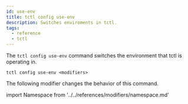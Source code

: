 ```yaml
---
id: use-env
title: tctl config use-env
description: Switches enviroments in tctl.
tags:
  - reference
  - tctl
---
```


The `tctl config use-env` command switches the environment that tctl is operating in.

`tctl config use-env <modifiers>`

The following modifier changes the behavior of this command.

<!--Namespace-->

import Namespace from '../../references/modifiers/namespace.md'

<Namespace />
